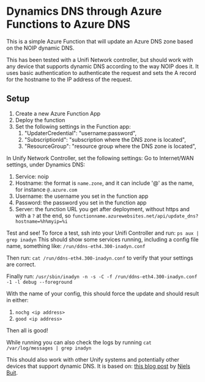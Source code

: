 # Dynamics DNS through Azure Functions to Azure DNS
This is a simple Azure Function that will update an Azure DNS zone based on the NOIP dynamic DNS. 

This has been tested with a Unifi Network controller, but should work with any device that supports dynamic DNS according to the way NOIP does it. It uses basic authentication to authenticate the request and sets the A record for the hostname to the IP address of the request.

## Setup
1. Create a new Azure Function App
2. Deploy the function
3. Set the following settings in the Function app:
   1. "UpdaterCredential": "username:password",
   1. "SubscriptionId": "subscription where the DNS zone is located",
   1. "ResourceGroup": "resource group where the DNS zone is located",

In Unify Network Controller, set the following settings:
Go to Internet/WAN settings, under Dynamics DNS:
1. Service: noip
2. Hostname: the format is `name.zone`, and it can include '@' as the name, for instance `@.azure.com`
3. Username: the username you set in the function app
4. Password: the password you set in the function app
5. Server: the function URL you get after deployment, without https and with a `?` at the end, so `functionname.azurewebsites.net/api/update_dns?hostname=%h%myip=%i`

Test and see!
To force a test, ssh into your Unifi Controller and run:
`ps aux | grep inadyn`
This should show some services running, including a config file name, something like: `/run/ddns-eth4.300-inadyn.conf`

Then run: `cat /run/ddns-eth4.300-inadyn.conf` to verify that your settings are correct.

Finally run: `/usr/sbin/inadyn -n -s -C -f /run/ddns-eth4.300-inadyn.conf -1 -l debug --foreground`

With the name of your config, this should force the update and should result in either:
1. `nochg <ip address>`
2. `good <ip address>`

Then all is good!

While running you can also check the logs by running `cat /var/log/messages | grep inadyn`

This should also work with other Unify systems and potentially other devices that support dynamic DNS. It is based on: [this blog post](https://blog.nielsb.net/dynamic-dns-with-edgerouter-and-azure) by [Niels Buit](https://github.com/nielsams).
